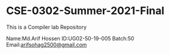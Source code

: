 # CSE-0302-Summer-2021-Final
This is a Compiler lab Repository

Name:Md.Arif Hossen
ID:UG02-50-19-005
Batch:50
Email:arifsohag2500@gmail.com
